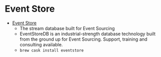 # Event Store
- [Event Store](https://eventstore.org/)
  -  The stream database built for Event Sourcing
  - EventStoreDB is an industrial-strength database technology built from the ground up for Event Sourcing. Support, training and consulting available.
  - `brew cask install eventstore`
